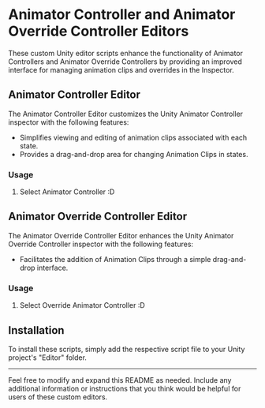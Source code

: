 # Animator Controller and Animator Override Controller Editors

These custom Unity editor scripts enhance the functionality of Animator Controllers and Animator Override Controllers by providing an improved interface for managing animation clips and overrides in the Inspector.

## Animator Controller Editor

The Animator Controller Editor customizes the Unity Animator Controller inspector with the following features:

- Simplifies viewing and editing of animation clips associated with each state.
- Provides a drag-and-drop area for changing Animation Clips in states.

### Usage

1. Select Animator Controller :D

## Animator Override Controller Editor

The Animator Override Controller Editor enhances the Unity Animator Override Controller inspector with the following features:

- Facilitates the addition of Animation Clips through a simple drag-and-drop interface.

### Usage

1. Select Override Animator Controller :D

## Installation

To install these scripts, simply add the respective script file to your Unity project's "Editor" folder.

---

Feel free to modify and expand this README as needed. Include any additional information or instructions that you think would be helpful for users of these custom editors.

